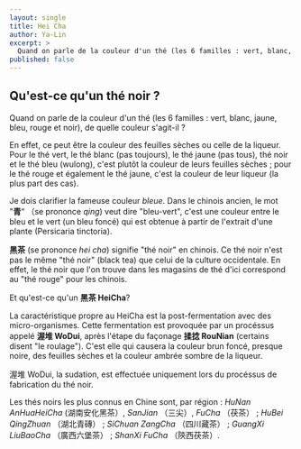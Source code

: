 ```yaml
---
layout: single
title: Hei Cha
author: Ya-Lin
excerpt: >
  Quand on parle de la couleur d'un thé (les 6 familles : vert, blanc, jaune, bleu, rouge et noir), de quelle couleur s'agit-il ?
published: false
---
```

## Qu'est-ce qu'un thé noir ?

Quand on parle de la couleur d'un thé (les 6 familles : vert, blanc, jaune, bleu, rouge et noir), de quelle couleur s'agit-il ?

En effet, ce peut être la couleur des feuilles sèches ou celle de la liqueur. Pour le thé vert, le thé blanc (pas toujours), le thé jaune (pas tous), thé noir et le thé bleu (wulong), c'est plutôt la couleur de leurs feuilles sèches ; pour le thé rouge et également le thé jaune, c'est la couleur de leur liqueur (la plus part des cas). 

Je dois clarifier la fameuse couleur *bleue*. Dans le chinois ancien, le mot "**青**“ （se prononce *qing*) veut dire "bleu-vert", c'est une couleur entre le bleu et le vert (un bleu foncé) qui est obtenue à partir de l'extrait d'une plante (Persicaria tinctoria).

**黑茶** (se prononce *hei cha*) signifie "thé noir" en chinois. Ce thé noir n'est pas le même "thé noir" (black tea) que celui de la culture occidentale. En effet, le thé noir que l'on trouve dans les magasins de thé d'ici correspond au "thé rouge" pour les chinois.

Et qu'est-ce qu'un **黑茶 HeiCha**?

La caractéristique propre au HeiCha est la post-fermentation avec des micro-organismes. Cette fermentation est provoquée par un procéssus appelé **渥堆 WoDui**, après l'étape du façonage **揉捻 RouNian** (certains disent "le roulage"). C'est elle qui causera la couleur brun foncé, presque noire, des feuilles sèches et la couleur ambrée sombre de la liqueur.

渥堆 WoDui, la sudation, est effectuée uniquement lors du procéssus de fabrication du thé noir.

Les thés noirs les plus connus en Chine sont, par région : *HuNan AnHuaHeiCha* (湖南安化黑茶）, *SanJian* （三尖）, *FuCha* （茯茶） ; *HuBei QingZhuan* （湖北青磚） ; *SiChuan ZangCha* （四川藏茶） ; *GuangXi LiuBaoCha* （廣西六堡茶） ; *ShanXi FuCha* （陝西茯茶）.
